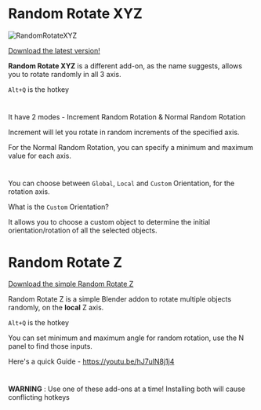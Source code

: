 # Random Rotate XYZ

![RandomRotateXYZ](https://github.com/abhiraaid/RandomRotate/assets/108699606/9a714cbf-acc9-4410-8455-d20ce06ec8df)

[Download the latest version!](https://github.com/abhiraaid/RandomRotate/releases/tag/RandomRotateXYZ-2-0)

**Random Rotate XYZ** is a different add-on, as the name suggests, allows you to rotate randomly in all 3 axis. 

`Alt+Q` is the hotkey

#

It have 2 modes - Increment Random Rotation & Normal Random Rotation

Increment will let you rotate in random increments of the specified axis.

For the Normal Random Rotation, you can specify a minimum and maximum value for each axis.

#

You can choose between `Global`, `Local` and `Custom` Orientation, for the rotation axis.

What is the `Custom` Orientation?

It allows you to choose a custom object to determine the initial orientation/rotation of all the selected objects.

#
#
# Random Rotate Z

[Download the simple Random Rotate Z](https://github.com/abhiraaid/RandomRotate/releases/tag/RandomRotateZ-1-1)

Random Rotate Z is a simple Blender addon to rotate multiple objects randomly, on the **local** Z axis.

`Alt+Q` is the hotkey

You can set minimum and maximum angle for random rotation, use the N panel to find those inputs.

Here's a quick Guide - https://youtu.be/hJ7ulN8j1j4

#
#
**WARNING** : Use one of these add-ons at a time! Installing both will cause conflicting hotkeys
#


